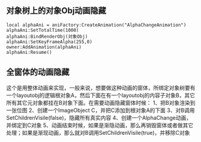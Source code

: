 ## 对象树上的对象Obj动画隐藏
```
local alphaAni = aniFactory:CreateAnimation("AlphaChangeAnimation")
alphaAni:SetTotalTime(1000)
alphaAni:BindRenderObj(对象Obj) 
alphaAni:SetKeyFrameAlpha(255,0)
owner:AddAnimation(alphaAni)
alphaAni:Resume()
```

## 全窗体的动画隐藏
这个是用整体动画来实现，一般来说，想要做这种动画的窗体，所绑定对象树要有一个layoutobj的逻辑根对象A，然后下面在有一个layoutobj的内容子对象B，其它所有其它元对象都挂在B对象下面。在需要动画隐藏窗体时候：
1、把B对象渲染到一张位图
2、创建一个ImageObject C，并把C添加到根对象A的下面
3、对B调用SetChildrenVisile(false)，隐藏所有真实内容
4、创建一个AlphaChange动画，并绑定到C对象
5、动画结束时候，如果是渐隐动画，那么再销毁窗体或者做其它处理；如果是渐现动画，那么就对B调用SetChildrenVisile(true)，并移除C对象